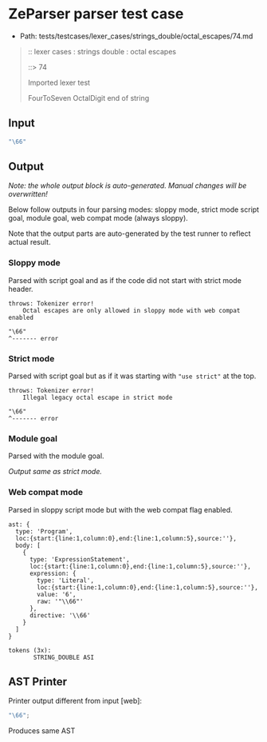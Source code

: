 # ZeParser parser test case

- Path: tests/testcases/lexer_cases/strings_double/octal_escapes/74.md

> :: lexer cases : strings double : octal escapes
>
> ::> 74
>
> Imported lexer test
>
> FourToSeven OctalDigit end of string

## Input

`````js
"\66"
`````

## Output

_Note: the whole output block is auto-generated. Manual changes will be overwritten!_

Below follow outputs in four parsing modes: sloppy mode, strict mode script goal, module goal, web compat mode (always sloppy).

Note that the output parts are auto-generated by the test runner to reflect actual result.

### Sloppy mode

Parsed with script goal and as if the code did not start with strict mode header.

`````
throws: Tokenizer error!
    Octal escapes are only allowed in sloppy mode with web compat enabled

"\66"
^------- error
`````

### Strict mode

Parsed with script goal but as if it was starting with `"use strict"` at the top.

`````
throws: Tokenizer error!
    Illegal legacy octal escape in strict mode

"\66"
^------- error
`````


### Module goal

Parsed with the module goal.

_Output same as strict mode._

### Web compat mode

Parsed in sloppy script mode but with the web compat flag enabled.

`````
ast: {
  type: 'Program',
  loc:{start:{line:1,column:0},end:{line:1,column:5},source:''},
  body: [
    {
      type: 'ExpressionStatement',
      loc:{start:{line:1,column:0},end:{line:1,column:5},source:''},
      expression: {
        type: 'Literal',
        loc:{start:{line:1,column:0},end:{line:1,column:5},source:''},
        value: '6',
        raw: '"\\66"'
      },
      directive: '\\66'
    }
  ]
}

tokens (3x):
       STRING_DOUBLE ASI
`````


## AST Printer

Printer output different from input [web]:

````js
"\66";
````

Produces same AST
